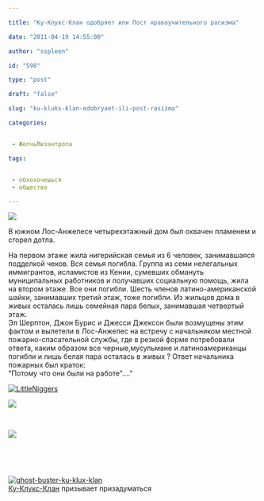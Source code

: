 ```yaml
---

title: "Ку-Клукс-Клан одобряет или Пост нравоучительного расизма"

date: "2011-04-19 14:55:00"

author: "sspleen"

id: "598"

type: "post"

draft: "false"

slug: "ku-kluks-klan-odobryaet-ili-post-rasizma"

categories:


 - ЖелчьМизантропа

tags:


 - обхохочешься
 - общество

---
```

[![](/uploads/2011/04/tumblrkx6cfdgf6s1qaqkvx.jpg)](/2011/04/ku-kluks-klan-odobryaet-ili-post-rasizma/tumblrkx6cfdgf6s1qaqkvx/)  
  
В южном Лос-Анжелесе четырехэтажный дом был охвачен пламенем и сгорел дотла.  
  
На первом этаже жила нигерийская семья из 6 человек, занимавшаяся подделкой чеков. Вся семья погибла. Группа из семи нелегальных иммигрантов, исламистов из Кении, сумевших обмануть муниципальных работников и получавших социальную помощь, жила на втором этаже. Все они погибли. Шесть членов латино-американской шайки, занимавших третий этаж, тоже погибли. Из жильцов дома в живых осталась лишь семейная пара белых, занимавшая четвертый этаж.  
Эл Шерптон, Джон Бурис и Джесси Джексон были возмущены этим фактом и вылетели в Лос-Анжелес на встречу с начальником местной пожарно-спасательной службы, где в резкой форме потребовали ответа, каким образом все черные,мусульмане и латиноамериканцы погибли и лишь белая пара осталась в живых ? Ответ начальника пожарных был краток:  
"Потому что они были на работе"...."  
  
[![](/uploads/2011/04/LittleNiggers.jpg "LittleNiggers")](/uploads/2011/04/LittleNiggers.jpg)  
  
[![](/uploads/2011/04/wakacje.jpg)](/2011/04/ku-kluks-klan-odobryaet-ili-post-rasizma/wakacje/)  
  
   
  
[![](/uploads/2011/04/We-are-going-to-use-Chlorinol_o_33985.jpg)](/2011/04/ku-kluks-klan-odobryaet-ili-post-rasizma/we-are-going-to-use-chlorinol_o_33985/)  
  
   
  
   
  
[![](/uploads/2011/04/ghost-buster-ku-klux-klan.jpg "ghost-buster-ku-klux-klan")](/uploads/2011/04/ghost-buster-ku-klux-klan.jpg)  
[Ку-Клукс-Клан](http://ru.wikipedia.org/wiki/KKK) призывает призадуматься